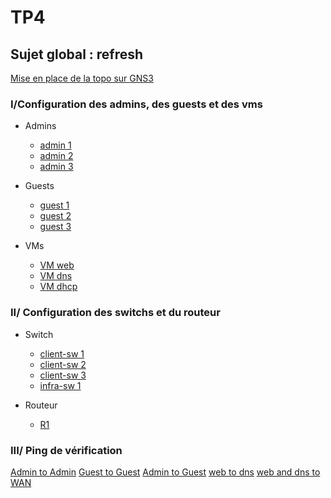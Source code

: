 # TP4
## Sujet global : refresh

[Mise en place de la topo sur GNS3](./docs/topo.md)

### I/Configuration des admins, des guests et des vms

* Admins  
    * [admin 1](./docs/admin1.md)
    * [admin 2](./docs/admin2.md)
    * [admin 3](./docs/admin3.md)

* Guests  
    * [guest 1](./docs/guest1.md)
    * [guest 2](./docs/guest2.md)
    * [guest 3](./docs/guest3.md)

* VMs  
    * [VM web](./docs/vmweb.md)
    * [VM dns](./docs/vmdns.md)
    * [VM dhcp](./docs/vmdhcp.md)

### II/ Configuration des switchs et du routeur

* Switch  
    * [client-sw 1](./docs/clientsw1.md)
    * [client-sw 2](./docs/clientsw2.md)
    * [client-sw 3](./docs/clientsw3.md)
    * [infra-sw 1](./docs/infrasw1.md)

* Routeur  
    * [R1](./docs/r1.md)

### III/ Ping de vérification

[Admin to Admin](./docs/pingAdmin.md)
[Guest to Guest](./docs/pingGuest.md)
[Admin to Guest](./docs/pingAdminGuest.md)
[web to dns](./docs/pingWebDns.md)
[web and dns to WAN](./docs/pingToWan.md)

